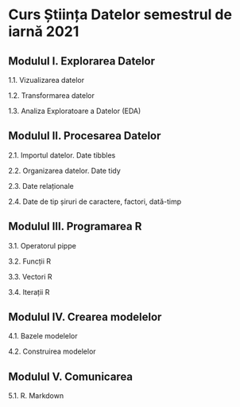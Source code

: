 # Curs Știința Datelor semestrul de iarnă 2021

## Modulul I. Explorarea Datelor

1.1. Vizualizarea datelor

1.2. Transformarea datelor

1.3. Analiza Exploratoare a Datelor (EDA)

## Modulul II. Procesarea Datelor

2.1. Importul datelor. Date tibbles

2.2. Organizarea datelor. Date tidy

2.3. Date relaționale

2.4. Date de tip șiruri de caractere, factori, dată-timp

## Modulul III. Programarea R

3.1. Operatorul pippe

3.2. Funcții R

3.3. Vectori R

3.4. Iterații R

## Modulul IV. Crearea modelelor

4.1. Bazele modelelor

4.2. Construirea modelelor

## Modulul V. Comunicarea

5.1. R. Markdown
